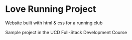 <h1>Love Running Project</h1>

<p>Website built with html & css for a running club</p>
<p>Sample project in the UCD Full-Stack Development Course</p>